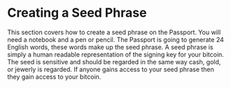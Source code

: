 # Creating a Seed Phrase
This section covers how to create a seed phrase on the Passport. You will need a notebook and a pen or pencil. The Passport is going to generate 24 English words, these words make up the seed phrase. A seed phrase is simply a human readable representation of the signing key for your bitcoin. The seed is sensitive and should be regarded in the same way cash, gold, or jewerly is regarded. If anyone gains access to your seed phrase then they gain access to your bitcoin. 


